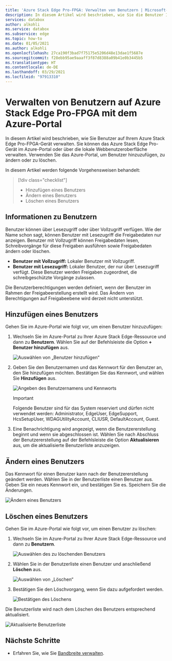 ```yaml
---
title: 'Azure Stack Edge Pro-FPGA: Verwalten von Benutzern | Microsoft-Dokumentation'
description: In diesem Artikel wird beschrieben, wie Sie die Benutzer Ihres Azure Stack Edge Pro-Geräts im Azure-Portal verwalten.
services: databox
author: alkohli
ms.service: databox
ms.subservice: edge
ms.topic: how-to
ms.date: 01/05/2021
ms.author: alkohli
ms.openlocfilehash: 27ca190f3bad7f75175e5206d48e13dae1f5687e
ms.sourcegitcommit: f28ebb95ae9aaaff3f87d8388a09b41e0b3445b5
ms.translationtype: HT
ms.contentlocale: de-DE
ms.lasthandoff: 03/29/2021
ms.locfileid: "97913310"
---
```

# <a name="use-the-azure-portal-to-manage-users-on-your-azure-stack-edge-pro-fpga"></a>Verwalten von Benutzern auf Azure Stack Edge Pro-FPGA mit dem Azure-Portal

In diesem Artikel wird beschrieben, wie Sie Benutzer auf Ihrem Azure Stack Edge Pro-FPGA-Gerät verwalten. Sie können das Azure Stack Edge Pro-Gerät im Azure-Portal oder über die lokale Webbenutzeroberfläche verwalten. Verwenden Sie das Azure-Portal, um Benutzer hinzuzufügen, zu ändern oder zu löschen.

In diesem Artikel werden folgende Vorgehensweisen behandelt:

> [!div class="checklist"]
> * Hinzufügen eines Benutzers
> * Ändern eines Benutzers
> * Löschen eines Benutzers

## <a name="about-users"></a>Informationen zu Benutzern

Benutzer können über Lesezugriff oder über Vollzugriff verfügen. Wie der Name schon sagt, können Benutzer mit Lesezugriff die Freigabedaten nur anzeigen. Benutzer mit Vollzugriff können Freigabedaten lesen, Schreibvorgänge für diese Freigaben ausführen sowie Freigabedaten ändern oder löschen.

 - **Benutzer mit Vollzugriff:** Lokaler Benutzer mit Vollzugriff.
 - **Benutzer mit Lesezugriff:** Lokaler Benutzer, der nur über Lesezugriff verfügt. Diese Benutzer werden Freigaben zugeordnet, die schreibgeschützte Vorgänge zulassen.

Die Benutzerberechtigungen werden definiert, wenn der Benutzer im Rahmen der Freigabeerstellung erstellt wird. Das Ändern von Berechtigungen auf Freigabeebene wird derzeit nicht unterstützt.

## <a name="add-a-user"></a>Hinzufügen eines Benutzers

Gehen Sie im Azure-Portal wie folgt vor, um einen Benutzer hinzuzufügen:

1. Wechseln Sie im Azure-Portal zu Ihrer Azure Stack Edge-Ressource und dann zu **Benutzern**. Wählen Sie auf der Befehlsleiste die Option **+ Benutzer hinzufügen** aus.

    ![Auswählen von „Benutzer hinzufügen“](media/azure-stack-edge-manage-users/add-user-1.png)

2. Geben Sie den Benutzernamen und das Kennwort für den Benutzer an, den Sie hinzufügen möchten. Bestätigen Sie das Kennwort, und wählen Sie **Hinzufügen** aus.

    ![Angeben des Benutzernamens und Kennworts](media/azure-stack-edge-manage-users/add-user-2.png)

    > [!IMPORTANT] 
    > Folgende Benutzer sind für das System reserviert und dürfen nicht verwendet werden: Administrator, EdgeUser, EdgeSupport, HcsSetupUser, WDAGUtilityAccount, CLIUSR, DefaultAccount, Guest.  

3. Eine Benachrichtigung wird angezeigt, wenn die Benutzererstellung beginnt und wenn sie abgeschlossen ist. Wählen Sie nach Abschluss der Benutzererstellung auf der Befehlsleiste die Option **Aktualisieren** aus, um die aktualisierte Benutzerliste anzuzeigen.


## <a name="modify-user"></a>Ändern eines Benutzers

Das Kennwort für einen Benutzer kann nach der Benutzererstellung geändert werden. Wählen Sie in der Benutzerliste einen Benutzer aus. Geben Sie ein neues Kennwort ein, und bestätigen Sie es. Speichern Sie die Änderungen.
 
![Ändern eines Benutzers](media/azure-stack-edge-manage-users/modify-user-1.png)


## <a name="delete-a-user"></a>Löschen eines Benutzers

Gehen Sie im Azure-Portal wie folgt vor, um einen Benutzer zu löschen:


1. Wechseln Sie im Azure-Portal zu Ihrer Azure Stack Edge-Ressource und dann zu **Benutzern**.

    ![Auswählen des zu löschenden Benutzers](media/azure-stack-edge-manage-users/delete-user-1.png)

2. Wählen Sie in der Benutzerliste einen Benutzer und anschließend **Löschen** aus.  

   ![Auswählen von „Löschen“](media/azure-stack-edge-manage-users/delete-user-2.png)

3. Bestätigen Sie den Löschvorgang, wenn Sie dazu aufgefordert werden. 

   ![Bestätigen des Löschens](media/azure-stack-edge-manage-users/delete-user-3.png)

Die Benutzerliste wird nach dem Löschen des Benutzers entsprechend aktualisiert.

![Aktualisierte Benutzerliste](media/azure-stack-edge-manage-users/delete-user-4.png)


## <a name="next-steps"></a>Nächste Schritte

- Erfahren Sie, wie Sie [Bandbreite verwalten](azure-stack-edge-manage-bandwidth-schedules.md).
